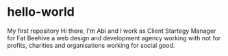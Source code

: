 # hello-world
My first repository
Hi there, I'm Abi and I work as Client Startegy Manager for Fat Beehive a web design and development agency working with not for profits, charities and organisations working for social good. 
